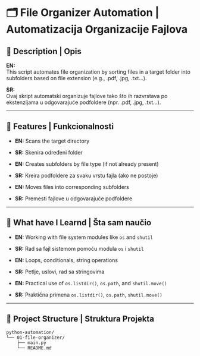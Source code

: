 # 🗂️ File Organizer Automation | Automatizacija Organizacije Fajlova

## 📌 Description | Opis

**EN:**  
This script automates file organization by sorting files in a target folder into subfolders based on file extension (e.g., .pdf, .jpg, .txt...).

**SR:**  
Ovaj skript automatski organizuje fajlove tako što ih razvrstava po ekstenzijama u odgovarajuće podfoldere (npr. .pdf, .jpg, .txt...).

---

## 🔧 Features | Funkcionalnosti

- **EN:** Scans the target directory  
- **SR:** Skenira određeni folder

- **EN:** Creates subfolders by file type (if not already present)  
- **SR:** Kreira podfoldere za svaku vrstu fajla (ako ne postoje)

- **EN:** Moves files into corresponding subfolders  
- **SR:** Premesti fajlove u odgovarajuće podfoldere

---

## 🧠 What have I Learnd | Šta sam naučio

- **EN:** Working with file system modules like `os` and `shutil`  
- **SR:** Rad sa fajl sistemom pomoću modula `os` i `shutil`

- **EN:** Loops, conditionals, string operations  
- **SR:** Petlje, uslovi, rad sa stringovima

- **EN:** Practical use of `os.listdir()`, `os.path`, and `shutil.move()`  
- **SR:** Praktična primena `os.listdir()`, `os.path`, `shutil.move()`

---

## 📁 Project Structure | Struktura Projekta

```
python-automation/
└── 01-file-organizer/
    ├── main.py
    └── README.md
```